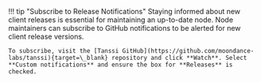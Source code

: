 !!! tip "Subscribe to Release Notifications" 
    Staying informed about new client releases is essential for maintaining an up-to-date node. Node maintainers can subscribe to GitHub notifications to be alerted for new client release versions.  

    To subscribe, visit the [Tanssi GitHub](https://github.com/moondance-labs/tanssi){target=\_blank} repository and click **Watch**. Select **Custom notifications** and ensure the box for **Releases** is checked.